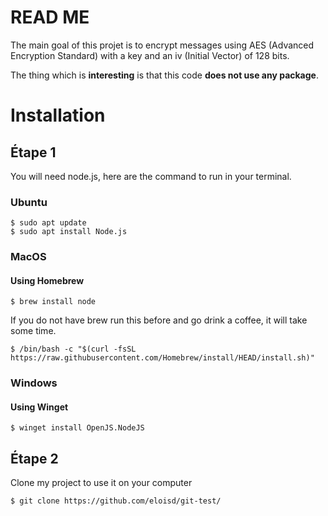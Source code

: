 # READ ME

The main goal of this projet is to encrypt messages using AES (Advanced Encryption Standard) with a key and an iv (Initial Vector) of 128 bits. 

The thing which is **interesting** is that this code **does not use any package**.

# Installation

## Étape 1
You will need node.js, here are the command to run in your terminal.

### Ubuntu

```
$ sudo apt update
$ sudo apt install Node.js
```

### MacOS

#### Using Homebrew
```
$ brew install node
```
If you do not have brew run this before and go drink a coffee, it will take some time. 
```
$ /bin/bash -c "$(curl -fsSL https://raw.githubusercontent.com/Homebrew/install/HEAD/install.sh)"
```

### Windows

#### Using Winget
```
$ winget install OpenJS.NodeJS
```

## Étape 2
Clone my project to use it on your computer
```
$ git clone https://github.com/eloisd/git-test/
```

